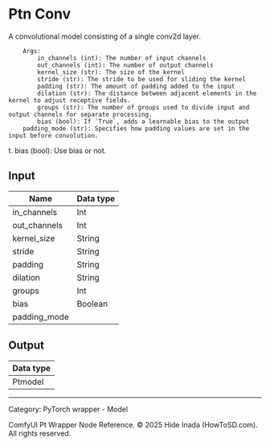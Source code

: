 # Ptn Conv
A convolutional model consisting of a single conv2d layer.  

        Args:
            in_channels (int): The number of input channels  
            out_channels (int): The number of output channels  
            kernel_size (str): The size of the kernel  
            stride (str): The stride to be used for sliding the kernel  
            padding (str): The amount of padding added to the input  
            dilation (str): The distance between adjacent elements in the kernel to adjust receptive fields.  
            groups (str): The number of groups used to divide input and output channels for separate processing.  
            bias (bool): If `True`, adds a learnable bias to the output  
        padding_mode (str): Specifies how padding values are set in the input before convolution.  
t. 
            bias (bool): Use bias or not.

## Input
| Name | Data type |
|---|---|
| in_channels | Int |
| out_channels | Int |
| kernel_size | String |
| stride | String |
| padding | String |
| dilation | String |
| groups | Int |
| bias | Boolean |
| padding_mode |  |

## Output
| Data type |
|---|
| Ptmodel |

<HR>
Category: PyTorch wrapper - Model

ComfyUI Pt Wrapper Node Reference. © 2025 Hide Inada (HowToSD.com). All rights reserved.
